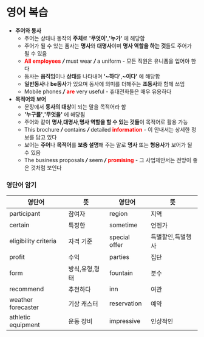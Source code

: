 # 영어 복습
+ **주어와 동사**
    + 주어는 상태나 동작의 **주체**로 **'무엇이'**,**'누가'** 에 해당함
    + 주어가 될 수 있는 품사는 **명사**와 **대명사**이며 **명사 역할을 하는 것**들도 주어가 될 수 있음
    + <b><span style="color:red">All employees</span></b> ***/*** must wear ***/*** a uniform - 모든 직원은 유니폼을 입어야 한다
    + 동사는 **움직임**이나 **상태**를 나타내며 **'~하다'**,**~이다'** 에 해당함
    + **일반동사**나 **be동사**가 있으며 동사에 의미를 더해주는 **조동사**와 함께 쓰임
    + Mobile phones ***/*** <b><span style="color:red">are</b></span> very useful - 휴대전화들은 매우 유용하다
+ **목적어와 보어**
    + 문장에서 **동사의 대상**이 되는 말을 목적어라 함
    + **'누구를'**,**'무엇을'** 에 해당됨
    + 주어와 같이 **명사**,**대명사**,**명사 역할을 할 수 있는 것들**이 목적어로 활용 가능
    + This brochure ***/*** contains ***/*** detailed <span style="color:red"><b>information</b></span> - 이 안내서는 상세한 정보를 담고 있다
    + 보어는 **주어**나 **목적어**를 **보충 설명**해 주는 말로 **명사** 또는 **형용사**가 보어가 될 수 있음
    + The business proposals ***/*** seem ***/*** <span style="color:red"><b>promising</b></span> - 그 사업제안서는 전망이 좋은 것처럼 보인다
### 영단어 암기
|영단어|뜻|영단어|뜻|
|---|---|---|---|
|participant|참여자|region|지역|
|certain|특정한|sometime|언젠가|
|eligibility criteria|자격 기준|special offer|특별할인,특별행사|
|profit|수익|parties|집단|
|form|방식,유형,형태|fountain|분수|
|recommend|추천하다|inn|여관|
|weather forecaster|기상 캐스터|reservation|예약|
|athletic equipment|운동 장비|impressive|인상적인|